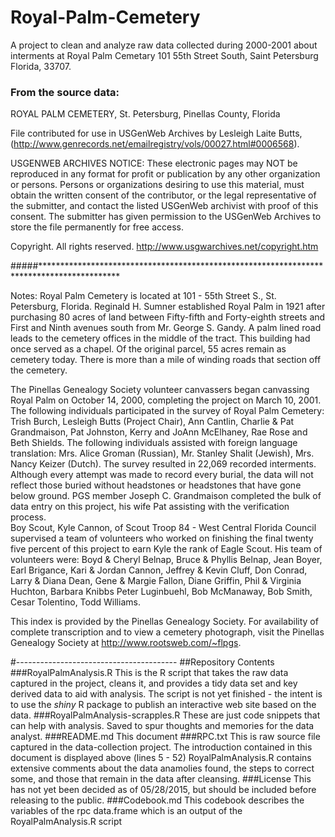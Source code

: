 # Royal-Palm-Cemetery
A project to clean and analyze raw data collected during 2000-2001 about interments at Royal Palm Cemetary 101 55th Street South, Saint Petersburg Florida, 33707.

### From the source data:
ROYAL PALM CEMETERY, St. Petersburg, Pinellas County, Florida

File contributed for use in USGenWeb Archives by Lesleigh Laite Butts, 
(http://www.genrecords.net/emailregistry/vols/00027.html#0006568). 

USGENWEB ARCHIVES NOTICE:  These electronic pages may NOT be reproduced in any format for 
profit or publication by any other organization or persons.  Persons or organizations 
desiring to use this material, must obtain the written consent of the contributor, or the 
legal representative of the submitter, and contact the listed USGenWeb archivist with proof 
of this consent. The submitter has given permission to the USGenWeb Archives to store the 
file permanently for free access.

Copyright.  All rights reserved.
http://www.usgwarchives.net/copyright.htm

#####******************************************************************************************

Notes:  Royal Palm Cemetery is located at 101 - 55th Street S., St. 
Petersburg, Florida. Reginald H. Sumner established Royal Palm in 1921 
after purchasing 80 acres of land between Fifty-fifth and Forty-eighth 
streets and First and Ninth avenues south from Mr. George S. Gandy. A 
palm lined road leads to the cemetery offices in the middle of the tract. 
This building had once served as a chapel. Of the original parcel, 55 acres 
remain as cemetery today. There is more than a mile of winding roads that 
section off the cemetery.  

The Pinellas Genealogy Society volunteer canvassers began canvassing Royal 
Palm on October 14, 2000, completing the project on March 10, 2001. The following 
individuals participated in the survey of Royal Palm Cemetery: Trish Burch, 
Lesleigh Butts (Project Chair), Ann Cantlin, Charlie & Pat Grandmaison, Pat 
Johnston, Kerry and JoAnn McElhaney, Rae Rose and Beth Shields. The following 
individuals assisted with foreign language translation: Mrs. Alice Groman (Russian), 
Mr. Stanley Shalit (Jewish), Mrs. Nancy Keizer (Dutch). The survey resulted in 
22,069 recorded interments. Although every attempt was made to record every burial, 
the data will not reflect those buried without headstones or headstones that have 
gone below ground. PGS member Joseph C. Grandmaison completed the bulk of data 
entry on this project, his wife Pat assisting with the verification process.   
Boy Scout, Kyle Cannon, of Scout Troop 84 - West Central Florida Council supervised 
a team of volunteers who worked on finishing the final twenty five percent of this 
project to earn Kyle the rank of Eagle Scout. His team of volunteers were:  Boyd & 
Cheryl Belnap, Bruce & Phyllis Belnap, Jean Boyer, Earl Brigance, Kari & Jordan Cannon, 
Jeffrey & Kevin Cluff, Don Conrad, Larry & Diana Dean, Gene & Margie Fallon, Diane 
Griffin, Phil & Virginia Huchton, Barbara Knibbs Peter Luginbuehl, Bob McManaway, Bob 
Smith, Cesar Tolentino, Todd Williams.

This index is provided by the Pinellas Genealogy Society.  For availability of 
complete transcription and to view a cemetery photograph, visit the Pinellas 
Genealogy Society at http://www.rootsweb.com/~flpgs.

#----------------------------------------
##Repository Contents
###RoyalPalmAnalysis.R
This is the R script that takes the raw data captured in the project, cleans it, and provides a tidy data set and key derived data to aid with analysis. The script is not yet finished - the intent is to use the *shiny* R package to publish an interactive web site based on the data.
###RoyalPalmAnalysis-scrapples.R
These are just code snippets that can help with analysis.  Saved to spur thoughts and memories for the data analyst.
###README.md
This document
###RPC.txt
This is raw source file captured in the data-collection project. The introduction contained in this document is displayed above (lines 5 - 52)  RoyalPalmAnalysis.R contains extensive comments about the data anamolies found, the steps to correct some, and those that remain in the data after cleansing.
###License
This has not yet been decided as of 05/28/2015, but should be included before releasing to the public.
###Codebook.md
This codebook describes the variables of the rpc data.frame which is an output of the RoyalPalmAnalysis.R script
